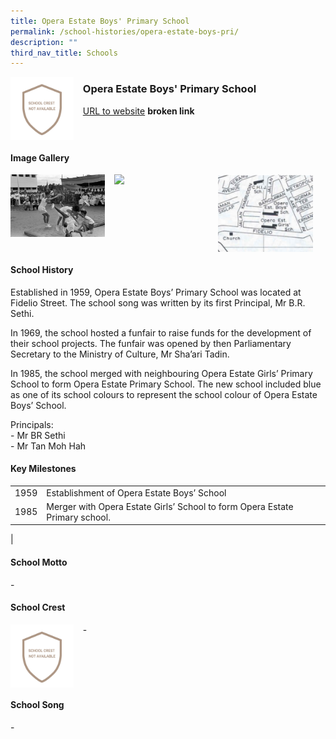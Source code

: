```yaml
---
title: Opera Estate Boys' Primary School
permalink: /school-histories/opera-estate-boys-pri/
description: ""
third_nav_title: Schools
---
```

<img src="/images/operaestateboys1.png" style="width:20%;margin-right:15px;" align = "left">

### **Opera Estate Boys' Primary School**
[URL to website](https://academyofsingaporeteachers.moe.edu.sg/moehc/school-histories/school/-) **broken link**

<br clear="left">

#### **Image Gallery**

<p><a href="/images/operaestateboys2.jpg">  
<img src="/images/operaestateboys2.jpg" style="width:30%;margin-right:15px;" align = "left">
</a></p>

<p><a href="/images/operaestateboys3.jpg">  
<img src="/images/operaestateboys3.jpg" style="width:30%;margin-right:15px;" align = "left">
</a></p>

<p><a href="/images/operaestateboys4.jpg">  
<img src="/images/operaestateboys4.jpg" style="width:30%;margin-right:15px;" align = "left">
</a></p>

<br clear="left">

#### **School History**
Established in 1959, Opera Estate Boys’ Primary School was located at Fidelio Street. The school song was written by its first Principal, Mr B.R. Sethi.  
  
In 1969, the school hosted a funfair to raise funds for the development of their school projects. The funfair was opened by then Parliamentary Secretary to the Ministry of Culture, Mr Sha’ari Tadin.   
  
In 1985, the school merged with neighbouring Opera Estate Girls’ Primary School to form Opera Estate Primary School. The new school included blue as one of its school colours to represent the school colour of Opera Estate Boys’ School.

Principals:<br>
\- Mr BR Sethi<br>
\- Mr Tan Moh Hah 

#### **Key Milestones**

|  |  |
|:---:|---|
| 1959 | Establishment of Opera Estate Boys’ School |
| 1985 | Merger with Opera Estate Girls’ School to form Opera Estate Primary school. |
|

#### **School Motto**
\-

#### **School Crest**
<img src="/images/operaestateboys1.png" style="width:20%;margin-right:15px;" align = "left">

\-

<br clear="left">

#### **School Song**
\-